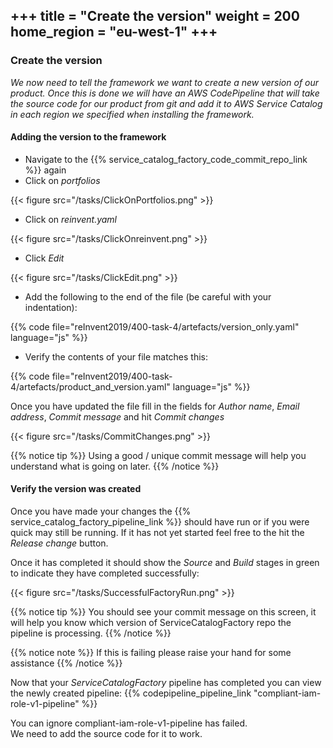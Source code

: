 +++
title = "Create the version"
weight = 200
home_region = "eu-west-1"
+++
---


### Create the version

_We now need to tell the framework we want to create a new version of our product.  Once this is done we will have an AWS
CodePipeline that will take the source code for our product from git and add it to AWS Service Catalog in each region we
specified when installing the framework._

#### Adding the version to the framework

- Navigate to the {{% service_catalog_factory_code_commit_repo_link %}} again
- Click on *portfolios*

{{< figure src="/tasks/ClickOnPortfolios.png" >}}

- Click on *reinvent.yaml*

{{< figure src="/tasks/ClickOnreinvent.png" >}}

- Click *Edit*

{{< figure src="/tasks/ClickEdit.png" >}}

- Add the following to the end of the file (be careful with your indentation):

 {{% code file="reInvent2019/400-task-4/artefacts/version_only.yaml" language="js" %}}
 
- Verify the contents of your file matches this:

 {{% code file="reInvent2019/400-task-4/artefacts/product_and_version.yaml" language="js" %}}

Once you have updated the file fill in the fields for *Author name*, *Email address*, *Commit message* and hit *Commit changes*

{{< figure src="/tasks/CommitChanges.png" >}}

{{% notice tip %}}
Using a good / unique commit message will help you understand what is going on later.
{{% /notice %}}

#### Verify the version was created

Once you have made your changes the {{% service_catalog_factory_pipeline_link %}} should have run or if you were quick 
may still be running.  If it has not yet started feel free to the hit the *Release change* button.

Once it has completed it should show the *Source* and *Build* stages in green to indicate they have completed 
successfully:

{{< figure src="/tasks/SuccessfulFactoryRun.png" >}}

{{% notice tip %}}
You should see your commit message on this screen, it will help you know which version of ServiceCatalogFactory repo
the pipeline is processing.
{{% /notice %}}

{{% notice note %}}
If this is failing please raise your hand for some assistance
{{% /notice %}}


Now that your *ServiceCatalogFactory* pipeline has completed you can view the newly created pipeline: 
{{% codepipeline_pipeline_link "compliant-iam-role-v1-pipeline" %}}

You can ignore compliant-iam-role-v1-pipeline has failed.  
We need to add the source code for it to work.

